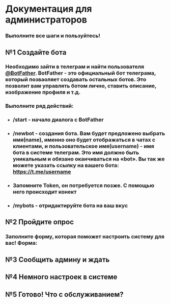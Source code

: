 Документация для администраторов
========================
### Выполните все шаги и пользуйтесь!
## №1 Создайте бота ##
### Необходимо зайти в телеграм и найти пользователя [@BotFather](https://telegram.me/botfather). BotFather - это официальный бот телеграма, который позваоляет создавать остальных ботов. Это позволит вам управлять ботом лично, ставить описание, изображение профиля и т.д.  
### Выполните ряд действий:
* ### /start - начало диалога с BotFather
* ### /newbot - создания бота. Вам будет предложено выбрать имя(name), именно оно будет отображаться в чатах с клиентами, и пользовательское имя(username) - имя бота в системе телеграм. Это имя должно быть уникальным и обязано оканчиваться на «bot». Вы так же можете указать ссылку на вашего бота: https://t.me/username
* ### Запомните Token, он потребуется позже. С помощью него происходит конект
* ### /mybots - отридактируйте бота на ваш вкус 
## №2 Пройдите опрос ##
### Заполните форму, которая поможет настроить систему для вас! Форма:  

## №3 Сообщить админу и ждать ##
## №4 Немного настроек в системе ##
## №5 Готово! Что с обслуживанием? ##
